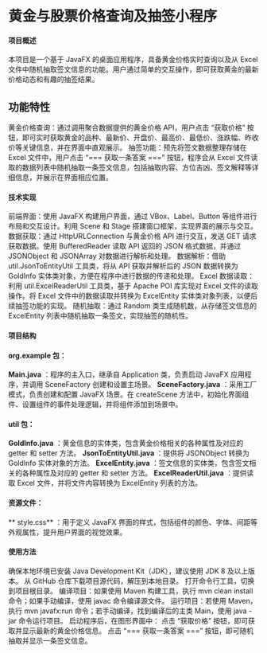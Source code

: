 #  **黄金与股票价格查询及抽签小程序** 

####  **项目概述** 
本项目是一个基于 JavaFX 的桌面应用程序，具备黄金价格实时查询以及从 Excel 文件中随机抽取签文信息的功能。用户通过简单的交互操作，即可获取黄金的最新价格动态和有趣的抽签结果。

##   **功能特性** 
黄金价格查询：通过调用聚合数据提供的黄金价格 API，用户点击 “获取价格” 按钮，即可实时获取黄金的品种、最新价、开盘价、最高价、最低价、涨跌幅、昨收价等关键信息，并在界面中直观展示。
抽签功能：预先将签文数据整理存储在 Excel 文件中，用户点击 “=== 获取一条答案 ===” 按钮，程序会从 Excel 文件读取的数据列表中随机抽取一条签文信息，包括抽取内容、方位吉凶、签文解释等详细信息，并展示在界面相应位置。

####  技术实现
前端界面：使用 JavaFX 构建用户界面，通过 VBox、Label、Button 等组件进行布局和交互设计。利用 Scene 和 Stage 搭建窗口框架，实现界面的展示与交互。
数据获取：通过 HttpURLConnection 与黄金价格 API 进行交互，发送 GET 请求获取数据。使用 BufferedReader 读取 API 返回的 JSON 格式数据，并通过 JSONObject 和 JSONArray 对数据进行解析和处理。
数据解析：借助 util.JsonToEntityUtil 工具类，将从 API 获取并解析后的 JSON 数据转换为 GoldInfo 实体类对象，方便在程序中进行数据的传递和处理。
Excel 数据读取：利用 util.ExcelReaderUtil 工具类，基于 Apache POI 库实现对 Excel 文件的读取操作。将 Excel 文件中的数据读取并转换为 ExcelEntity 实体类对象列表，以便后续抽签功能的实现。
随机抽取：通过 Random 类生成随机数，从存储签文信息的 ExcelEntity 列表中随机抽取一条签文，实现抽签的随机性。

####  项目结构

####   **org.example** 包：
 **Main.java** ：程序的主入口，继承自 Application 类，负责启动 JavaFX 应用程序，并调用 SceneFactory 创建和设置主场景。
 **SceneFactory.java** ：采用工厂模式，负责创建和配置 JavaFX 场景。在 createScene 方法中，初始化界面组件、设置组件的事件处理逻辑，并将组件添加到场景中。

####   **util** 包：
 **GoldInfo.java** ：黄金信息的实体类，包含黄金价格相关的各种属性及对应的 getter 和 setter 方法。
 **JsonToEntityUtil.java** ：提供将 JSONObject 转换为 GoldInfo 实体对象的方法。
 **ExcelEntity.java** ：签文信息的实体类，包含签文相关的各种属性及对应的 getter 和 setter 方法。
 **ExcelReaderUtil.java** ：提供读取 Excel 文件，并将文件内容转换为 ExcelEntity 列表的方法。

####   **资源文件：** 
 ** style.css** ：用于定义 JavaFX 界面的样式，包括组件的颜色、字体、间距等外观属性，提升用户界面的视觉效果。
####   **使用方法** 
确保本地环境已安装 Java Development Kit（JDK），建议使用 JDK 8 及以上版本。
从 GitHub 仓库下载项目源代码，解压到本地目录。
打开命令行工具，切换到项目根目录。
编译项目：如果使用 Maven 构建工具，执行 mvn clean install 命令；如果手动编译，使用 javac 命令编译源文件。
运行项目：若使用 Maven，执行 mvn javafx:run 命令；若手动编译，找到编译后的主类 Main，使用 java -jar 命令运行项目。
启动程序后，在图形界面中：
点击 “获取价格” 按钮，即可获取并显示最新的黄金价格信息。
点击 “=== 获取一条答案 ===” 按钮，即可随机抽取并显示一条签文信息。
